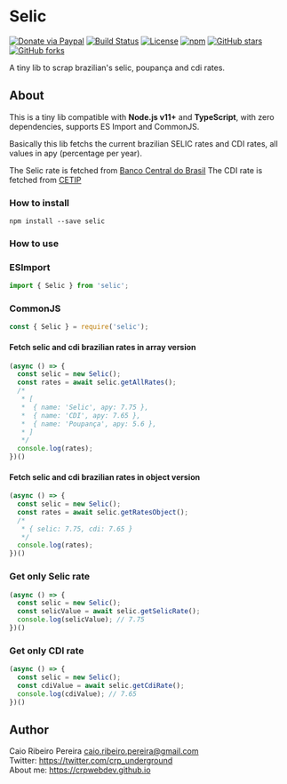 # Selic

[![Donate via Paypal](https://img.shields.io/badge/donate-paypal-blue)](https://www.paypal.com/cgi-bin/webscr?cmd=_s-xclick&hosted_button_id=L8MUNAKECUULY&source=url) [![Build Status](https://app.travis-ci.com/caio-ribeiro-pereira/selic.svg?branch=main)](https://app.travis-ci.com/caio-ribeiro-pereira/selic) [![License](https://img.shields.io/github/license/caio-ribeiro-pereira/selic)](https://raw.githubusercontent.com/caio-ribeiro-pereira/selic/main/LICENSE) [![npm](https://img.shields.io/npm/v/selic)](https://www.npmjs.com/package/selic) [![GitHub stars](https://img.shields.io/github/stars/caio-ribeiro-pereira/selic)](https://github.com/caio-ribeiro-pereira/selic) [![GitHub forks](https://img.shields.io/github/forks/caio-ribeiro-pereira/selic)](https://github.com/caio-ribeiro-pereira/selic)

A tiny lib to scrap brazilian's selic, poupança and cdi rates.

## About

This is a tiny lib compatible with **Node.js v11+** and **TypeScript**, with zero dependencies, supports ES Import and CommonJS.

Basically this lib fetchs the current brazilian SELIC rates and CDI rates, all values in apy (percentage per year).

The Selic rate is fetched from [Banco Central do Brasil](https://bcb.gov.br)
The CDI rate is fetched from [CETIP](https://www2.cetip.com.br)


### How to install

```
npm install --save selic
```

### How to use  

### ESImport

``` javascript
import { Selic } from 'selic';
```

### CommonJS

``` javascript
const { Selic } = require('selic');
```

#### Fetch selic and cdi brazilian rates in array version

``` javascript
(async () => {
  const selic = new Selic();
  const rates = await selic.getAllRates();
  /*
   * [
   *  { name: 'Selic', apy: 7.75 },
   *  { name: 'CDI', apy: 7.65 },
   *  { name: 'Poupança', apy: 5.6 },
   * ]
   */
  console.log(rates);
})()
```

#### Fetch selic and cdi brazilian rates in object version

``` javascript
(async () => {
  const selic = new Selic();
  const rates = await selic.getRatesObject();
  /*
   * { selic: 7.75, cdi: 7.65 }
   */
  console.log(rates);
})()
```

### Get only Selic rate

``` javascript
(async () => {
  const selic = new Selic();
  const selicValue = await selic.getSelicRate();
  console.log(selicValue); // 7.75
})()
```

### Get only CDI rate

``` javascript
(async () => {
  const selic = new Selic();
  const cdiValue = await selic.getCdiRate();
  console.log(cdiValue); // 7.65
})()
```

## Author

Caio Ribeiro Pereira <caio.ribeiro.pereira@gmail.com>  
Twitter: <https://twitter.com/crp_underground>  
About me: <https://crpwebdev.github.io>

